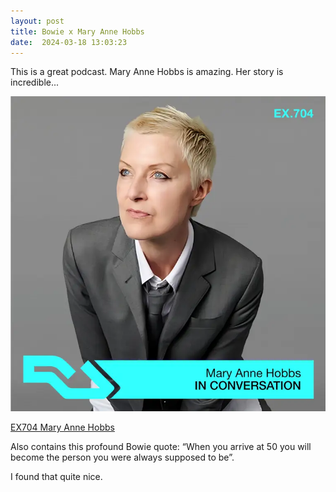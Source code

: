 ```yaml
---
layout: post
title: Bowie x Mary Anne Hobbs
date:  2024-03-18 13:03:23
---
```

This is a great podcast. Mary Anne Hobbs is amazing. Her story is incredible...

![Cover](/images/mary-anne-hobbs.webp)

[EX704 Mary Anne Hobbs](https://ra.co/exchange/729)

Also contains this profound Bowie quote: “When you arrive at 50 you will become the person you were always supposed to be”.

I found that quite nice.